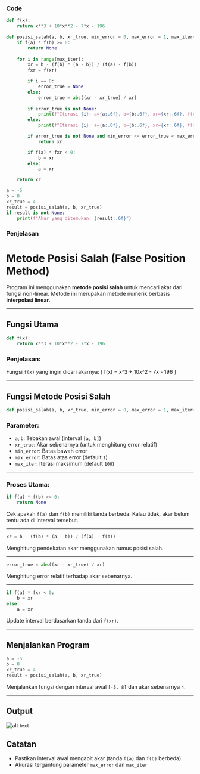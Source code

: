 ### Code
```py
def f(x):
    return x**3 + 10*x**2 - 7*x - 196

def posisi_salah(a, b, xr_true, min_error = 0, max_error = 1, max_iter=100):
    if f(a) * f(b) >= 0:
        return None
 
    for i in range(max_iter):
        xr = b - (f(b) * (a - b)) / (f(a) - f(b))
        fxr = f(xr)

        if i == 0:
            error_true = None 
        else:
            error_true = abs((xr - xr_true) / xr)
        
        if error_true is not None:
            print(f"Iterasi {i}: a={a:.6f}, b={b:.6f}, xr={xr:.6f}, f(xr)={fxr:.6f}, error_true={error_true:.6f}")
        else:
            print(f"Iterasi {i}: a={a:.6f}, b={b:.6f}, xr={xr:.6f}, f(xr)={fxr:.6f}, error_true= N/A")

        if error_true is not None and min_error <= error_true < max_error:
            return xr

        if f(a) * fxr < 0:
            b = xr
        else:
            a = xr

    return xr

a = -5   
b = 8
xr_true = 4
result = posisi_salah(a, b, xr_true)
if result is not None:
    print(f"Akar yang ditemukan: {result:.6f}")
```

### Penjelasan

# Metode Posisi Salah (False Position Method)

Program ini menggunakan **metode posisi salah** untuk mencari akar dari fungsi non-linear. Metode ini merupakan metode numerik berbasis **interpolasi linear**.

---

## Fungsi Utama

```python
def f(x):
    return x**3 + 10*x**2 - 7*x - 196
```

### Penjelasan:

Fungsi `f(x)` yang ingin dicari akarnya:
\[
f(x) = x^3 + 10x^2 - 7x - 196
\]

---

## Fungsi Metode Posisi Salah

```python
def posisi_salah(a, b, xr_true, min_error = 0, max_error = 1, max_iter=100):
```

### Parameter:

- `a`, `b`: Tebakan awal (interval `[a, b]`)
- `xr_true`: Akar sebenarnya (untuk menghitung error relatif)
- `min_error`: Batas bawah error
- `max_error`: Batas atas error (default `1`)
- `max_iter`: Iterasi maksimum (default `100`)

---

### Proses Utama:

```python
if f(a) * f(b) >= 0:
    return None
```

Cek apakah `f(a)` dan `f(b)` memiliki tanda berbeda. Kalau tidak, akar belum tentu ada di interval tersebut.

---

```python
xr = b - (f(b) * (a - b)) / (f(a) - f(b))
```

Menghitung pendekatan akar menggunakan rumus posisi salah.

---

```python
error_true = abs((xr - xr_true) / xr)
```

Menghitung error relatif terhadap akar sebenarnya.

---

```python
if f(a) * fxr < 0:
    b = xr
else:
    a = xr
```

Update interval berdasarkan tanda dari `f(xr)`.

---

## Menjalankan Program

```python
a = -5
b = 8
xr_true = 4
result = posisi_salah(a, b, xr_true)
```

Menjalankan fungsi dengan interval awal `[-5, 8]` dan akar sebenarnya `4`.

---

## Output

![alt text](image.png)

## Catatan

- Pastikan interval awal mengapit akar (tanda `f(a)` dan `f(b)` berbeda)
- Akurasi tergantung parameter `max_error` dan `max_iter`
